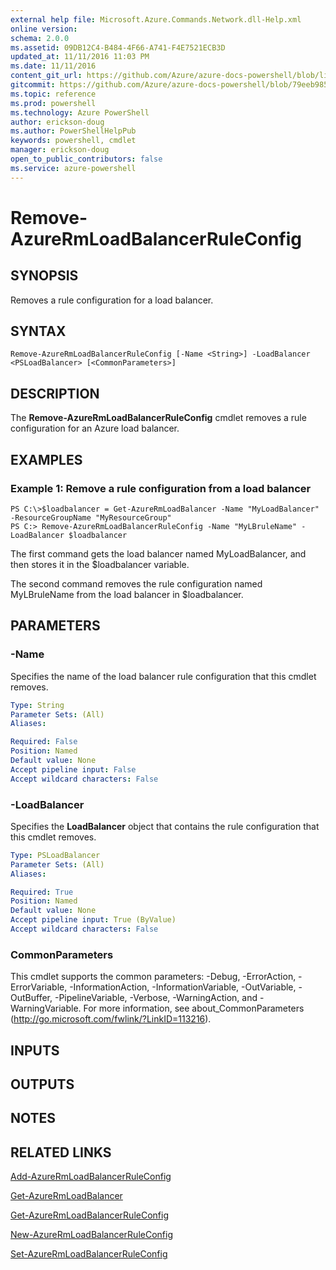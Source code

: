 ```yaml
---
external help file: Microsoft.Azure.Commands.Network.dll-Help.xml
online version: 
schema: 2.0.0
ms.assetid: 09DB12C4-B484-4F66-A741-F4E7521ECB3D
updated_at: 11/11/2016 11:03 PM
ms.date: 11/11/2016
content_git_url: https://github.com/Azure/azure-docs-powershell/blob/live/azureps-cmdlets-docs/ResourceManager/AzureRM.Network/v3.0.0/Remove-AzureRmLoadBalancerRuleConfig.md
gitcommit: https://github.com/Azure/azure-docs-powershell/blob/79eeb985ea480979357fb4695832a0c3d29a48bf/azureps-cmdlets-docs/ResourceManager/AzureRM.Network/v3.0.0/Remove-AzureRmLoadBalancerRuleConfig.md
ms.topic: reference
ms.prod: powershell
ms.technology: Azure PowerShell
author: erickson-doug
ms.author: PowerShellHelpPub
keywords: powershell, cmdlet
manager: erickson-doug
open_to_public_contributors: false
ms.service: azure-powershell
---
```


# Remove-AzureRmLoadBalancerRuleConfig

## SYNOPSIS
Removes a rule configuration for a load balancer.

## SYNTAX

```
Remove-AzureRmLoadBalancerRuleConfig [-Name <String>] -LoadBalancer <PSLoadBalancer> [<CommonParameters>]
```

## DESCRIPTION
The **Remove-AzureRmLoadBalancerRuleConfig** cmdlet removes a rule configuration for an Azure load balancer.

## EXAMPLES

### Example 1: Remove a rule configuration from a load balancer
```
PS C:\>$loadbalancer = Get-AzureRmLoadBalancer -Name "MyLoadBalancer" -ResourceGroupName "MyResourceGroup"
PS C:> Remove-AzureRmLoadBalancerRuleConfig -Name "MyLBruleName" -LoadBalancer $loadbalancer
```

The first command gets the load balancer named MyLoadBalancer, and then stores it in the $loadbalancer variable.

The second command removes the rule configuration named MyLBruleName from the load balancer in $loadbalancer.

## PARAMETERS

### -Name
Specifies the name of the load balancer rule configuration that this cmdlet removes.

```yaml
Type: String
Parameter Sets: (All)
Aliases: 

Required: False
Position: Named
Default value: None
Accept pipeline input: False
Accept wildcard characters: False
```

### -LoadBalancer
Specifies the **LoadBalancer** object that contains the rule configuration that this cmdlet removes.

```yaml
Type: PSLoadBalancer
Parameter Sets: (All)
Aliases: 

Required: True
Position: Named
Default value: None
Accept pipeline input: True (ByValue)
Accept wildcard characters: False
```

### CommonParameters
This cmdlet supports the common parameters: -Debug, -ErrorAction, -ErrorVariable, -InformationAction, -InformationVariable, -OutVariable, -OutBuffer, -PipelineVariable, -Verbose, -WarningAction, and -WarningVariable. For more information, see about_CommonParameters (http://go.microsoft.com/fwlink/?LinkID=113216).

## INPUTS

## OUTPUTS

## NOTES

## RELATED LINKS

[Add-AzureRmLoadBalancerRuleConfig](xref:ResourceManager/AzureRM.Network/v3.0.0/Add-AzureRmLoadBalancerRuleConfig.md)

[Get-AzureRmLoadBalancer](xref:ResourceManager/AzureRM.Network/v3.0.0/Get-AzureRmLoadBalancer.md)

[Get-AzureRmLoadBalancerRuleConfig](xref:ResourceManager/AzureRM.Network/v3.0.0/Get-AzureRmLoadBalancerRuleConfig.md)

[New-AzureRmLoadBalancerRuleConfig](xref:ResourceManager/AzureRM.Network/v3.0.0/New-AzureRmLoadBalancerRuleConfig.md)

[Set-AzureRmLoadBalancerRuleConfig](xref:ResourceManager/AzureRM.Network/v3.0.0/Set-AzureRmLoadBalancerRuleConfig.md)



